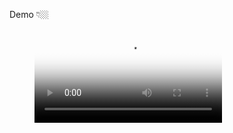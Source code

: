 Demo 👇🏼

<figure class="video_container">
  <video controls="true" allowfullscreen="true" poster="path/to/poster_image.png">
    <source src="assets/videos/streamlit-app_day10.mp4" type="video/mp4">
  </video>
</figure>
